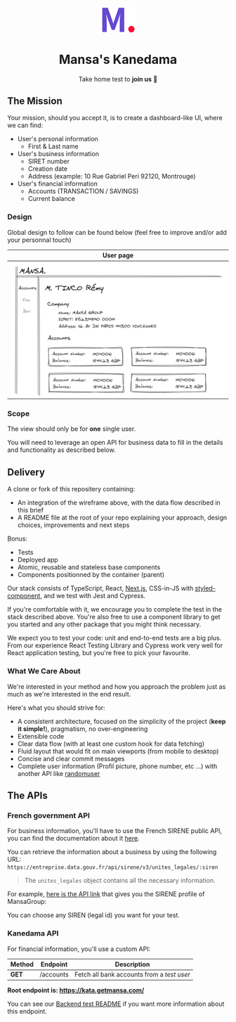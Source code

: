 <p align="center"><a href="https://github.com/MansaGroup/kanedama" target="blank"><img src="../.github/assets/logo.png" width="80" alt="Mansa's Logo" /></a></p>
<h1 align="center">Mansa's Kanedama</h1>
<p align="center">Take home test to <b>join us</b> 💜</p>

## The Mission

Your mission, should you accept it, is to create a dashboard-like UI, where we can find:

- User's personal information
  - First & Last name
- User's business information
  - SIRET number
  - Creation date
  - Address (example: 10 Rue Gabriel Peri 92120, Montrouge)
- User's financial information
  - Accounts (TRANSACTION / SAVINGS)
  - Current balance

### Design

Global design to follow can be found below (feel free to improve and/or add your personnal touch)

|                        User page                        |
| :-----------------------------------------------------: |
| ![Design Draft1](../.github/assets/frontend/draft1.png) |

### Scope

The view should only be for **one** single user.

You will need to leverage an open API for business data to fill in the details and functionality as described below.

## Delivery

A clone or fork of this repositery containing:

- An integration of the wireframe above, with the data flow described in this brief
- A README file at the root of your repo explaining your approach, design choices, improvements and next steps

Bonus:

- Tests
- Deployed app
- Atomic, reusable and stateless base components
- Components positionned by the container (parent)

Our stack consists of TypeScript, React, [Next.js](https://nextjs.org/), CSS-in-JS with [styled-component](https://styled-components.com/), and we test with Jest and Cypress.

If you're comfortable with it, we encourage you to complete the test in the stack described above. You're also free to use a component library to get you started and any other package that you might think necessary.

We expect you to test your code: unit and end-to-end tests are a big plus. From our experience React Testing Library and Cypress work very well for React application testing, but you're free to pick your favourite.

### What We Care About

We're interested in your method and how you approach the problem just as much as we're interested in the end result.

Here's what you should strive for:

- A consistent architecture, focused on the simplicity of the project (**keep it simple!**), pragmatism, no over-engineering
- Extensible code
- Clear data flow (with at least one custom hook for data fetching)
- Fluid layout that would fit on main viewports (from mobile to desktop)
- Concise and clear commit messages
- Complete user information (Profil picture, phone number, etc ...) with
  another API like [randomuser](https://randomuser.me)

## The APIs

### French government API

For business information, you'll have to use the French SIRENE public API,
you can find the documentation about it [here](https://entreprise.data.gouv.fr/api_doc/sirene).

You can retrieve the information about a business by using the following URL:
`https://entreprise.data.gouv.fr/api/sirene/v3/unites_legales/:siren`

> The `unites_legales` object contains all the necessary information.

For example, [here is the API link](https://entreprise.data.gouv.fr/api/sirene/v3/unites_legales/852379890)
that gives you the SIRENE profile of MansaGroup:

You can choose any SIREN (legal id) you want for your test.

### Kanedama API

For financial information, you'll use a custom API:

| Method  | Endpoint  | Description                                |
| ------- | --------- | ------------------------------------------ |
| **GET** | /accounts | Fetch all bank accounts from a _test user_ |

**Root endpoint is: https://kata.getmansa.com/**

You can see our [Backend test README](../backend/README.md) if you want more information about this endpoint.
